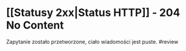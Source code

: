 # [[Statusy 2xx|Status HTTP]] - 204 No Content
Zapytanie zostało przetworzone, ciało wiadomości jest puste. #review